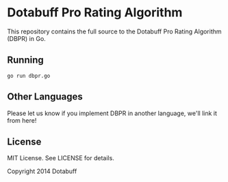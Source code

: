 # Dotabuff Pro Rating Algorithm

This repository contains the full source to the Dotabuff Pro Rating Algorithm
(DBPR) in Go.

## Running

`go run dbpr.go`

## Other Languages

Please let us know if you implement DBPR in another language, we'll link it from
here!

## License

MIT License. See LICENSE for details.

Copyright 2014 Dotabuff

